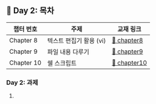 ## 📘 Day 2: 목차

| 챕터 번호 | 주제 | 교재 링크                          |
|-----------|------|------------------------------------|
| Chapter 8 |  텍스트 편집기 활용 (vi)    | [📄 chapter8](chapter8/8.md) |
| Chapter 9 |  파일 내용 다루기    | [📄 chapter9](chapter9/9.md) |
| Chapter 10 |  쉘 스크립트   | [📄 chapter10](chapter10/10.md) |

### Day 2: 과제
1. 

